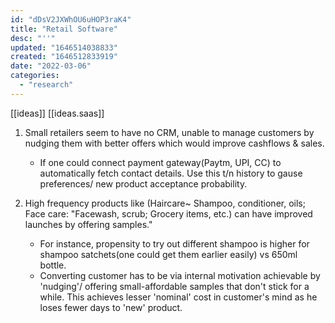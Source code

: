 ```yaml
---
id: "dDsV2JXWhOU6uHOP3raK4"
title: "Retail Software"
desc: "''"
updated: "1646514038833"
created: "1646512833919"
date: "2022-03-06"
categories: 
  - "research"
---
```


[[ideas]]
[[ideas.saas]]

1. Small retailers seem to have no CRM, unable to manage customers by nudging them with better offers which would improve cashflows & sales.
    - If one could connect payment gateway(Paytm, UPI, CC) to automatically fetch contact details. Use this t/n history to gause preferences/ new product acceptance probability.

2. High frequency products like (Haircare~ Shampoo, conditioner, oils; Face care: "Facewash, scrub; Grocery items, etc.) can have improved launches by offering samples."
    - For instance, propensity to try out different shampoo is higher for shampoo satchets(one could get them earlier easily) vs 650ml bottle.
    - Converting customer has to be via internal motivation achievable by 'nudging'/ offering small-affordable samples that don't stick for a while.
    This achieves lesser 'nominal' cost in customer's mind as he loses fewer days to 'new' product.